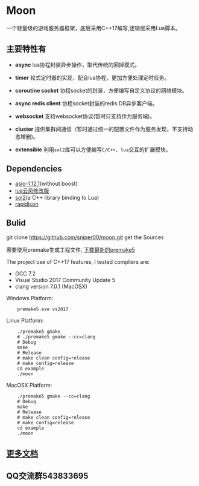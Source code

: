﻿# Moon
一个轻量级的游戏服务器框架，底层采用C++17编写,逻辑层采用Lua脚本。

## 主要特性有
- **async** lua协程封装异步操作，取代传统的回掉模式。
  
- **timer** 轮式定时器的实现，配合lua协程，更加方便处理定时任务。
  
- **coroutine socket**  协程socket的封装，方便编写自定义协议的网络模块。
  
- **async redis client**    协程socket封装的redis DB异步客户端。
  
- **websocket** 支持websocket协议(暂时只支持作为服务端)。
  
- **cluster**   提供集群间通信（暂时通过统一的配置文件作为服务发现，不支持动态增删)。
  
- **extensible**    利用```sol2```库可以方便编写```C/C++```、```lua```交互的扩展模块。

## Dependencies
- [asio-1.12.1](https://github.com/chriskohlhoff/asio)(without boost)
- [lua云风修改版](https://github.com/cloudwu/skynet/tree/master/3rd/lua) 
- [sol2](https://github.com/ThePhD/sol2)(a C++ library binding to Lua)
- [rapidjson](https://github.com/Tencent/rapidjson)
## Bulid

git clone <https://github.com/sniper00/moon.git> get the Sources

需要使用premake生成工程文件, [下载最新的premake5](https://premake.github.io/download.html)

The project use of C++17 features, I tested compliers are: 
- GCC 7.2
- Visual Studio 2017 Community Update 5
- clang version 7.0.1  (MacOSX)

Windows Platform:
```shell
    premake5.exe vs2017
```

Linux Platform:
```shell
    ./premake5 gmake
    # ./premake5 gmake --cc=clang
    # Debug
    make
    # Release
    # make clean config=release
    # make config=release
    cd example
    ./moon
```

MacOSX Platform:
```shell
    ./premake5 gmake --cc=clang
    # Debug
    make
    # Release
    # make clean config=release
    # make config=release
    cd example
    ./moon
```

## [更多文档](https://github.com/sniper00/moon/wiki)

## QQ交流群543833695


